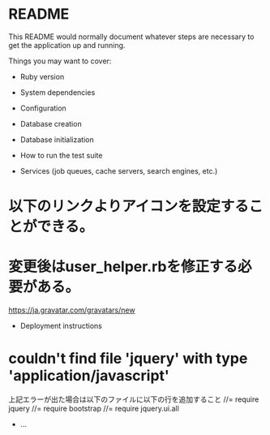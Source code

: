
# README

This README would normally document whatever steps are necessary to get the
application up and running.

Things you may want to cover:

* Ruby version

* System dependencies

* Configuration

* Database creation

* Database initialization

* How to run the test suite

* Services (job queues, cache servers, search engines, etc.)

# 以下のリンクよりアイコンを設定することができる。
# 変更後はuser_helper.rbを修正する必要がある。
https://ja.gravatar.com/gravatars/new


* Deployment instructions
# couldn't find file 'jquery' with type 'application/javascript'
上記エラーが出た場合は以下のファイルに以下の行を追加すること
//= require jquery
//= require bootstrap
//= require jquery.ui.all
* ...
